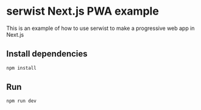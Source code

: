 # serwist Next.js PWA example

This is an example of how to use serwist to make a progressive web app in Next.js

## Install dependencies

```bash
npm install
```

## Run

```bash
npm run dev
```

